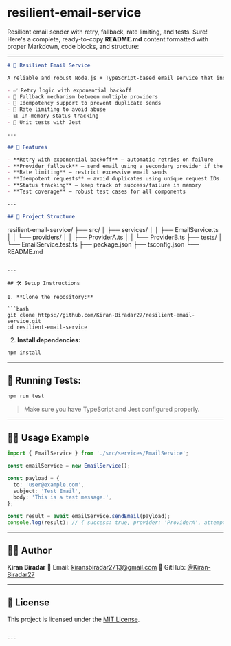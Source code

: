 # resilient-email-service
Resilient email sender with retry, fallback, rate limiting, and tests.
Sure! Here's a complete, ready-to-copy **README.md** content formatted with proper Markdown, code blocks, and structure:

---

```markdown
# 📧 Resilient Email Service

A reliable and robust Node.js + TypeScript-based email service that includes:

- ✅ Retry logic with exponential backoff  
- 🔄 Fallback mechanism between multiple providers  
- 🧠 Idempotency support to prevent duplicate sends  
- 🚦 Rate limiting to avoid abuse  
- 📊 In-memory status tracking  
- 🧪 Unit tests with Jest  

---

## 🚀 Features

- **Retry with exponential backoff** – automatic retries on failure  
- **Provider fallback** – send email using a secondary provider if the primary fails  
- **Rate limiting** – restrict excessive email sends  
- **Idempotent requests** – avoid duplicates using unique request IDs  
- **Status tracking** – keep track of success/failure in memory  
- **Test coverage** – robust test cases for all components  

---

## 📁 Project Structure

```

resilient-email-service/
├── src/
│   ├── services/
│   │   ├── EmailService.ts
│   │   └── providers/
│   │       ├── ProviderA.ts
│   │       └── ProviderB.ts
├── tests/
│   └── EmailService.test.ts
├── package.json
├── tsconfig.json
└── README.md

````

---

## 🛠️ Setup Instructions

1. **Clone the repository:**

```bash
git clone https://github.com/Kiran-Biradar27/resilient-email-service.git
cd resilient-email-service
````

2. **Install dependencies:**

```bash
npm install
```

---

## 🧪 Running Tests:

```bash
npm run test
```

> Make sure you have TypeScript and Jest configured properly.

---

## 🧑‍💻 Usage Example

```ts
import { EmailService } from './src/services/EmailService';

const emailService = new EmailService();

const payload = {
  to: 'user@example.com',
  subject: 'Test Email',
  body: 'This is a test message.',
};

const result = await emailService.sendEmail(payload);
console.log(result); // { success: true, provider: 'ProviderA', attempts: 1 }
```

---



## 👨‍💻 Author

**Kiran Biradar**
📧 Email: [kiransbiradar2713@gmail.com](mailto:kiransbiradar2713@gmail.com)
🔗 GitHub: [@Kiran-Biradar27](https://github.com/Kiran-Biradar27)

---

## 📝 License

This project is licensed under the [MIT License](LICENSE).

```

---


